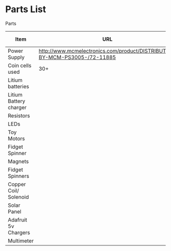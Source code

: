 # Parts List

Parts

| Item | URL | Quantity | Per person |
| --- | --- | --- | --- |
| Power Supply |http://www.mcmelectronics.com/product/DISTRIBUTED-BY-MCM-PS3005-/72-11885 | 1 | For class |
| Coin cells used | 30+ ||
| Litium batteries | | |
| Litium Battery charger | | ||
| Resistors | | ||
| LEDs | | ||
| Toy Motors | | | |
| Fidget Spinner  | | | | 
| Magnets | | | | 
| Fidget Spinners | | | |
| Copper Coil/ Solenoid  | | | |
| Solar Panel | | | | 
| Adafruit 5v Chargers | | | |
| Multimeter | | | |



